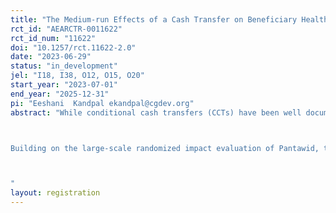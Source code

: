 ```yaml
---
title: "The Medium-run Effects of a Cash Transfer on Beneficiary Health: Evidence from the Philippines"
rct_id: "AEARCTR-0011622"
rct_id_num: "11622"
doi: "10.1257/rct.11622-2.0"
date: "2023-06-29"
status: "in_development"
jel: "I18, I38, O12, O15, O20"
start_year: "2023-07-01"
end_year: "2025-12-31"
pi: "Eeshani  Kandpal ekandpal@cgdev.org"
abstract: "While conditional cash transfers (CCTs) have been well documented to improve school enrollment and attendance (Fiszbein and Schady, 2009; Hanlon, Barrientos, and Hulme, 2010; Saavedra and Garcia, 2012), the evidence of their impact on health outcomes is mixed. Virtually all CCTs have increased the use of preventive health and nutrition activities (Ranganathan and Lagarde, 2012; Gaarder, Glassman, and Todd, 2010; Lagarde, Haines, and Palmer, 2007). However, these programs have generally not led to improvements in anthropometry, although a few have reported meaningful impacts on selected nutritional outcomes (Ruel and Alderman, 2013). A meta-analysis of 17 programs that combined CCTs and unconditional cash transfers shows a mean impact of 0.025 on height-for-age z scores (HAZs), an effect size that is neither statistically significant nor biologically meaningful (Manley, Gitter, and Slavchevska, 2013). Perhaps unsurprisingly, the evidence on the long-term effects of CCTs largely focuses on the persistence of education impacts rather than cognitive, socioemotional or indeed health and nutrition outcomes (Molina Millán et al., 2019). In contrast, studying the conditional cash transfer in the Philippines, Pantawid, Kandpal et al. (2017) find substantial decreases in extreme stunting rates among beneficiary children in their first 1000 days of life. 

Building on the large-scale randomized impact evaluation of Pantawid, this proposed study will contribute evidence on the persistent impacts of CCTs during the developmentally critical first 1000 day period on medium-run (approximately 10 years later) outcomes. Specifically, it will ask whether beneficiary children who received the program in utero or within the first 1000 days of life still differ from those who did not receive it, approximately ten years after the initial impact evaluation survey. We will seek to understand the impacts of the Pantawid program “shock”, operating chiefly through early life nutrition, on educational attainment, cognitive and socioemotional skills, and child work and disease histories. While control communities have entered the program since the survey for the first-round impact evaluation in 2011, exogenous variation in a cohort of children who received this shock at a critical stage in their growth has been maintained. We will exploit this variation in comparing cohorts that received the program in utero or the first 1000 days of life to the same cohorts in control communities which received the program after this malleable window had passed for these cohorts. This comparison will allow us to causally identify any medium run effects of Pantawid that operated through the discussed nutrition and health channels specific to early life. This component of the study would thus test the hypothesis that it is investments during a critical period in early child development that lead to sustained impacts. Alternatively, if sustained impacts aren’t identified, then benefits from catch-up investments made later in the child’s life are an attainable possibility.

"
layout: registration
---
```



